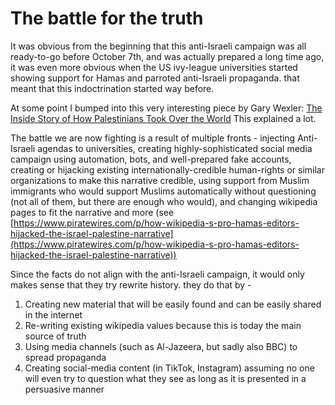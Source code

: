 # The battle for the truth

It was obvious from the beginning that this anti-Israeli campaign was all ready-to-go before October 7th, and was actually prepared a long time ago, it was even more obvious when the US ivy-league universities started showing support for Hamas and parroted anti-Israeli propaganda. that meant that this indoctrination started way before.
 
At some point I bumped into this very interesting piece by Gary Wexler: 
[The Inside Story of How Palestinians Took Over the World](https://jewishjournal.com/commentary/columnist/365220/the-inside-story-of-how-palestinians-took-over-the-world/)
This explained a lot.

The battle we are now fighting is a result of multiple fronts - injecting Anti-Israeli agendas to universities, creating highly-sophisticated social media campaign using automation, bots, and well-prepared fake accounts, creating or hijacking existing internationally-credible human-rights or similar organizations to make this narrative credible, using support from Muslim immigrants who would support Muslims automatically without questioning (not all of them, but there are enough who would), and changing wikipedia pages to fit the narrative and more (see [https://www.piratewires.com/p/how-wikipedia-s-pro-hamas-editors-hijacked-the-israel-palestine-narrative](https://www.piratewires.com/p/how-wikipedia-s-pro-hamas-editors-hijacked-the-israel-palestine-narrative))     

Since the facts do not align with the anti-Israeli campaign, it would only makes sense that they try rewrite history. they do that by - 

1. Creating new material that will be easily found and can be easily shared in the internet
2. Re-writing existing wikipedia values because this is today the main source of truth
3. Using media channels (such as Al-Jazeera, but sadly also BBC) to spread propaganda
4. Creating social-media content (in TikTok, Instagram) assuming no one will even try to question what they see as long as it is presented in a persuasive manner

